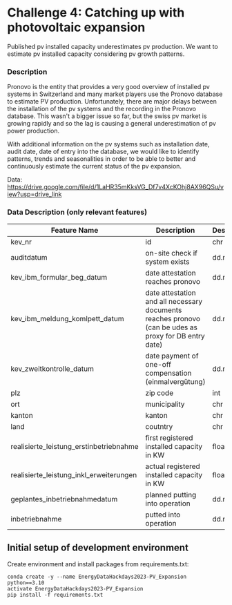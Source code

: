 # Challenge 4: Catching up with photovoltaic expansion
Published pv installed capacity underestimates pv production. We want to estimate pv installed capacity considering pv growth patterns.

### Description
Pronovo is the entity that provides a very good overview of installed pv systems in Switzerland and many market players use the Pronovo database to estimate PV production. Unfortunately, there are major delays between the installation of the pv systems and the recording in the Pronovo database. This wasn't a bigger issue so far, but the swiss pv market is growing rapidly and so the lag is causing a general underestimation of pv power production.

With additional information on the pv systems such as installation date, audit date, date of entry into the database, we would like to identify patterns, trends and seasonalities in order to be able to better and continuously estimate the current status of the pv expansion.

Data:
https://drive.google.com/file/d/1LaHR35mKksVG_Df7v4XcKOhj8AX96QSu/view?usp=drive_link


### Data Description (only relevant features)
| Feature  Name                           	| Description                                	| Description2 	|
|-----------------------------------------	|--------------------------------------------	|--------------	|
| kev_nr                                  	| id                                         	| chr          	|
| auditdatum                              	| on-site check if system exists                     	| dd.mm.yyyy   	|
| kev_ibm_formular_beg_datum              	| date attestation reaches pronovo              	| dd.mm.yyyy   	|
| kev_ibm_meldung_komlpett_datum          	| date attestation and all necessary documents reaches pronovo (can be udes as proxy for DB entry date)               	| dd.mm.yyyy   	|
| kev_zweitkontrolle_datum                	| date payment of one-off compensation (einmalvergütung) 	| dd.mm.yyyy   	|
| plz                                     	| zip code                                   	| int          	|
| ort                                     	| municipality                               	| chr          	|
| kanton                                  	| kanton                                     	| chr          	|
| land                                    	| coutntry                                   	| chr          	|
| realisierte_leistung_erstinbetriebnahme 	| first registered installed capacity in KW  	| float        	|
| realisierte_leistung_inkl_erweiterungen 	| actual registered installed capacity in KW 	| float        	|
| geplantes_inbetriebnahmedatum           	| planned putting into operation             	| dd.mm.yyyy   	|
| inbetriebnahme                          	| putted into operation                      	| dd.mm.yyyy   	|



## Initial setup of development environment
Create environment and install packages from requirements.txt:
````
conda create -y --name EnergyDataHackdays2023-PV_Expansion python==3.10
activate EnergyDataHackdays2023-PV_Expansion
pip install -f requirements.txt
````
